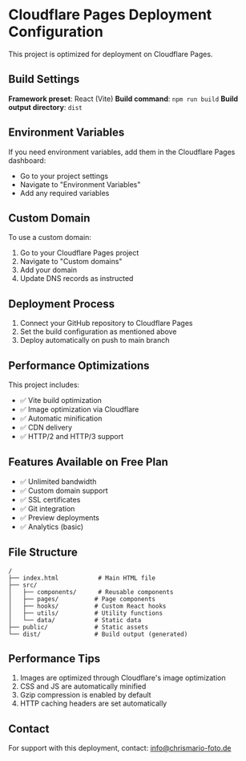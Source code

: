 # Cloudflare Pages Deployment Configuration

This project is optimized for deployment on Cloudflare Pages.

## Build Settings

**Framework preset**: React (Vite)
**Build command**: `npm run build`
**Build output directory**: `dist`

## Environment Variables

If you need environment variables, add them in the Cloudflare Pages dashboard:
- Go to your project settings
- Navigate to "Environment Variables"
- Add any required variables

## Custom Domain

To use a custom domain:
1. Go to your Cloudflare Pages project
2. Navigate to "Custom domains"
3. Add your domain
4. Update DNS records as instructed

## Deployment Process

1. Connect your GitHub repository to Cloudflare Pages
2. Set the build configuration as mentioned above
3. Deploy automatically on push to main branch

## Performance Optimizations

This project includes:
- ✅ Vite build optimization
- ✅ Image optimization via Cloudflare
- ✅ Automatic minification
- ✅ CDN delivery
- ✅ HTTP/2 and HTTP/3 support

## Features Available on Free Plan

- ✅ Unlimited bandwidth
- ✅ Custom domain support
- ✅ SSL certificates
- ✅ Git integration
- ✅ Preview deployments
- ✅ Analytics (basic)

## File Structure

```
/
├── index.html           # Main HTML file
├── src/
│   ├── components/      # Reusable components
│   ├── pages/          # Page components
│   ├── hooks/          # Custom React hooks
│   ├── utils/          # Utility functions
│   └── data/           # Static data
├── public/             # Static assets
└── dist/               # Build output (generated)
```

## Performance Tips

1. Images are optimized through Cloudflare's image optimization
2. CSS and JS are automatically minified
3. Gzip compression is enabled by default
4. HTTP caching headers are set automatically

## Contact

For support with this deployment, contact: info@chrismario-foto.de